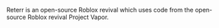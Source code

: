 Reterr is an open-source Roblox revival which uses code from the open-source Roblox revival Project Vapor.